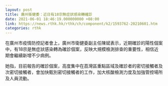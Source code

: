 ```yaml
---
layout: post
title: 廣州衛健委：近日有18宗無症狀感染轉確診
date: 2021-06-01 18:46:19.000000000 +08:00
link: https://news.rthk.hk/rthk/ch/component/k2/1593762-20210601.htm
categories: rthk
---
```


在廣州市疫情防控記者會上，廣州市衛健委副主任陳斌表示，近期確診的陽性個案中，有18宗是無症狀感染轉為確診個案，反映大規模檢測排查的重要性，相信近期會繼續新增不少病例。

她指，目前報告的確診個案，高度集中在荔灣區重點區域及確診者的密切接觸者及次密切接觸者，會加快甄別密切接觸者的工作，加大核酸檢測力度及加強管控場所及人員流動。

